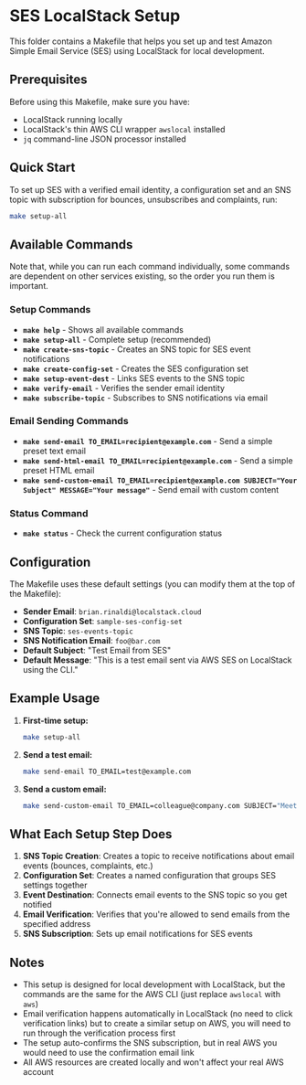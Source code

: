 # SES LocalStack Setup

This folder contains a Makefile that helps you set up and test Amazon Simple Email Service (SES) using LocalStack for local development.

## Prerequisites

Before using this Makefile, make sure you have:

- LocalStack running locally
- LocalStack's thin AWS CLI wrapper `awslocal` installed
- `jq` command-line JSON processor installed

## Quick Start

To set up SES with a verified email identity, a configuration set and an SNS topic with subscription for bounces, unsubscribes and complaints, run:

```bash
make setup-all
```

## Available Commands

Note that, while you can run each command individually, some commands are dependent on other services existing, so the order you run them is important.

### Setup Commands

- **`make help`** - Shows all available commands
- **`make setup-all`** - Complete setup (recommended)
- **`make create-sns-topic`** - Creates an SNS topic for SES event notifications
- **`make create-config-set`** - Creates the SES configuration set
- **`make setup-event-dest`** - Links SES events to the SNS topic
- **`make verify-email`** - Verifies the sender email identity
- **`make subscribe-topic`** - Subscribes to SNS notifications via email

### Email Sending Commands

- **`make send-email TO_EMAIL=recipient@example.com`** - Send a simple preset text email
- **`make send-html-email TO_EMAIL=recipient@example.com`** - Send a simple preset HTML email
- **`make send-custom-email TO_EMAIL=recipient@example.com SUBJECT="Your Subject" MESSAGE="Your message"`** - Send email with custom content

### Status Command

- **`make status`** - Check the current configuration status

## Configuration

The Makefile uses these default settings (you can modify them at the top of the Makefile):

- **Sender Email**: `brian.rinaldi@localstack.cloud`
- **Configuration Set**: `sample-ses-config-set`
- **SNS Topic**: `ses-events-topic`
- **SNS Notification Email**: `foo@bar.com`
- **Default Subject**: "Test Email from SES"
- **Default Message**: "This is a test email sent via AWS SES on LocalStack using the CLI."

## Example Usage

1. **First-time setup:**

   ```bash
   make setup-all
   ```

2. **Send a test email:**

   ```bash
   make send-email TO_EMAIL=test@example.com
   ```

3. **Send a custom email:**

   ```bash
   make send-custom-email TO_EMAIL=colleague@company.com SUBJECT="Meeting Tomorrow" MESSAGE="Don't forget about our 2pm meeting!"
   ```

## What Each Setup Step Does

1. **SNS Topic Creation**: Creates a topic to receive notifications about email events (bounces, complaints, etc.)
2. **Configuration Set**: Creates a named configuration that groups SES settings together
3. **Event Destination**: Connects email events to the SNS topic so you get notified
4. **Email Verification**: Verifies that you're allowed to send emails from the specified address
5. **SNS Subscription**: Sets up email notifications for SES events

## Notes

- This setup is designed for local development with LocalStack, but the commands are the same for the AWS CLI (just replace `awslocal` with `aws`)
- Email verification happens automatically in LocalStack (no need to click verification links) but to create a similar setup on AWS, you will need to run through the verification process first
- The setup auto-confirms the SNS subscription, but in real AWS you would need to use the confirmation email link
- All AWS resources are created locally and won't affect your real AWS account
